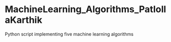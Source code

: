 # MachineLearning_Algorithms_PatlollaKarthik
Python script implementing five machine learning algorithms
